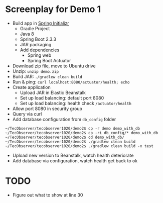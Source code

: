 # Screenplay for Demo 1

* Build app in [Spring Initializr](https://start.spring.io/)
  * Gradle Project
  * Java 8
  * Spring Boot 2.3.3
  * JAR packaging
  * Add dependencies
    * Spring web
    * Spring Boot Actuator
* Download zip file, move to Ubuntu drive
* Unzip: `unzip demo.zip`
* Build JAR: `./gradlew clean build`
* Run & ping: `curl localhost:8080/actuator/health; echo`
* Create application
  * Upload JAR in Elastic Beanstalk
  * Set up load balancing: default port 8080
  * Set up load balancing: health check `/actuator/health`
* Allow port 8080 in security group
* Query via curl
* Add database configuration from `db_config` folder
```
~/TecObserver/tecobserver1020/demo2$ cp -r demo demo_with_db
~/TecObserver/tecobserver1020/demo2$ cp -ri db_config/* demo_with_db
~/TecObserver/tecobserver1020/demo2$ cd demo_with_db/
~/TecObserver/tecobserver1020/demo2$ ./gradlew clean build
~/TecObserver/tecobserver1020/demo2$ ./gradlew clean build -x test
```
* Upload new version to Beanstalk, watch health deteriorate
* Add database via configuration, watch health get back to ok

# TODO
* Figure out what to show at line 30
